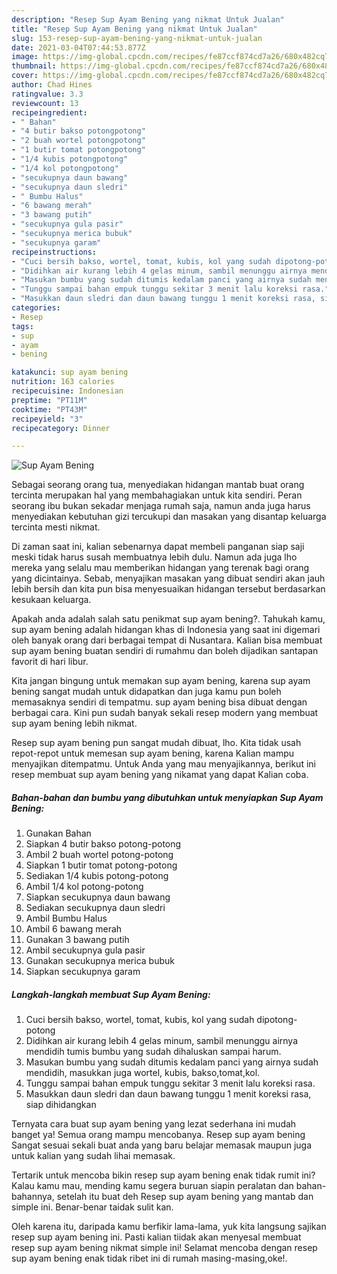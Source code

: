 ```yaml
---
description: "Resep Sup Ayam Bening yang nikmat Untuk Jualan"
title: "Resep Sup Ayam Bening yang nikmat Untuk Jualan"
slug: 153-resep-sup-ayam-bening-yang-nikmat-untuk-jualan
date: 2021-03-04T07:44:53.877Z
image: https://img-global.cpcdn.com/recipes/fe87ccf874cd7a26/680x482cq70/sup-ayam-bening-foto-resep-utama.jpg
thumbnail: https://img-global.cpcdn.com/recipes/fe87ccf874cd7a26/680x482cq70/sup-ayam-bening-foto-resep-utama.jpg
cover: https://img-global.cpcdn.com/recipes/fe87ccf874cd7a26/680x482cq70/sup-ayam-bening-foto-resep-utama.jpg
author: Chad Hines
ratingvalue: 3.3
reviewcount: 13
recipeingredient:
- " Bahan"
- "4 butir bakso potongpotong"
- "2 buah wortel potongpotong"
- "1 butir tomat potongpotong"
- "1/4 kubis potongpotong"
- "1/4 kol potongpotong"
- "secukupnya daun bawang"
- "secukupnya daun sledri"
- " Bumbu Halus"
- "6 bawang merah"
- "3 bawang putih"
- "secukupnya gula pasir"
- "secukupnya merica bubuk"
- "secukupnya garam"
recipeinstructions:
- "Cuci bersih bakso, wortel, tomat, kubis, kol yang sudah dipotong-potong"
- "Didihkan air kurang lebih 4 gelas minum, sambil menunggu airnya mendidih tumis bumbu yang sudah dihaluskan sampai harum."
- "Masukan bumbu yang sudah ditumis kedalam panci yang airnya sudah mendidih, masukkan juga wortel, kubis, bakso,tomat,kol."
- "Tunggu sampai bahan empuk tunggu sekitar 3 menit lalu koreksi rasa."
- "Masukkan daun sledri dan daun bawang tunggu 1 menit koreksi rasa, siap dihidangkan"
categories:
- Resep
tags:
- sup
- ayam
- bening

katakunci: sup ayam bening 
nutrition: 163 calories
recipecuisine: Indonesian
preptime: "PT11M"
cooktime: "PT43M"
recipeyield: "3"
recipecategory: Dinner

---
```



![Sup Ayam Bening](https://img-global.cpcdn.com/recipes/fe87ccf874cd7a26/680x482cq70/sup-ayam-bening-foto-resep-utama.jpg)

Sebagai seorang orang tua, menyediakan hidangan mantab buat orang tercinta merupakan hal yang membahagiakan untuk kita sendiri. Peran seorang ibu bukan sekadar menjaga rumah saja, namun anda juga harus menyediakan kebutuhan gizi tercukupi dan masakan yang disantap keluarga tercinta mesti nikmat.

Di zaman  saat ini, kalian sebenarnya dapat membeli panganan siap saji meski tidak harus susah membuatnya lebih dulu. Namun ada juga lho mereka yang selalu mau memberikan hidangan yang terenak bagi orang yang dicintainya. Sebab, menyajikan masakan yang dibuat sendiri akan jauh lebih bersih dan kita pun bisa menyesuaikan hidangan tersebut berdasarkan kesukaan keluarga. 



Apakah anda adalah salah satu penikmat sup ayam bening?. Tahukah kamu, sup ayam bening adalah hidangan khas di Indonesia yang saat ini digemari oleh banyak orang dari berbagai tempat di Nusantara. Kalian bisa membuat sup ayam bening buatan sendiri di rumahmu dan boleh dijadikan santapan favorit di hari libur.

Kita jangan bingung untuk memakan sup ayam bening, karena sup ayam bening sangat mudah untuk didapatkan dan juga kamu pun boleh memasaknya sendiri di tempatmu. sup ayam bening bisa dibuat dengan berbagai cara. Kini pun sudah banyak sekali resep modern yang membuat sup ayam bening lebih nikmat.

Resep sup ayam bening pun sangat mudah dibuat, lho. Kita tidak usah repot-repot untuk memesan sup ayam bening, karena Kalian mampu menyajikan ditempatmu. Untuk Anda yang mau menyajikannya, berikut ini resep membuat sup ayam bening yang nikamat yang dapat Kalian coba.

<!--inarticleads1-->

##### Bahan-bahan dan bumbu yang dibutuhkan untuk menyiapkan Sup Ayam Bening:

1. Gunakan  Bahan
1. Siapkan 4 butir bakso potong-potong
1. Ambil 2 buah wortel potong-potong
1. Siapkan 1 butir tomat potong-potong
1. Sediakan 1/4 kubis potong-potong
1. Ambil 1/4 kol potong-potong
1. Siapkan secukupnya daun bawang
1. Sediakan secukupnya daun sledri
1. Ambil  Bumbu Halus
1. Ambil 6 bawang merah
1. Gunakan 3 bawang putih
1. Ambil secukupnya gula pasir
1. Gunakan secukupnya merica bubuk
1. Siapkan secukupnya garam




<!--inarticleads2-->

##### Langkah-langkah membuat Sup Ayam Bening:

1. Cuci bersih bakso, wortel, tomat, kubis, kol yang sudah dipotong-potong
1. Didihkan air kurang lebih 4 gelas minum, sambil menunggu airnya mendidih tumis bumbu yang sudah dihaluskan sampai harum.
1. Masukan bumbu yang sudah ditumis kedalam panci yang airnya sudah mendidih, masukkan juga wortel, kubis, bakso,tomat,kol.
1. Tunggu sampai bahan empuk tunggu sekitar 3 menit lalu koreksi rasa.
1. Masukkan daun sledri dan daun bawang tunggu 1 menit koreksi rasa, siap dihidangkan




Ternyata cara buat sup ayam bening yang lezat sederhana ini mudah banget ya! Semua orang mampu mencobanya. Resep sup ayam bening Sangat sesuai sekali buat anda yang baru belajar memasak maupun juga untuk kalian yang sudah lihai memasak.

Tertarik untuk mencoba bikin resep sup ayam bening enak tidak rumit ini? Kalau kamu mau, mending kamu segera buruan siapin peralatan dan bahan-bahannya, setelah itu buat deh Resep sup ayam bening yang mantab dan simple ini. Benar-benar taidak sulit kan. 

Oleh karena itu, daripada kamu berfikir lama-lama, yuk kita langsung sajikan resep sup ayam bening ini. Pasti kalian tiidak akan menyesal membuat resep sup ayam bening nikmat simple ini! Selamat mencoba dengan resep sup ayam bening enak tidak ribet ini di rumah masing-masing,oke!.

